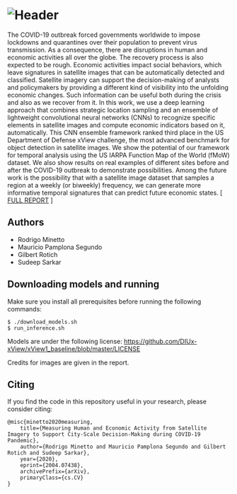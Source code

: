 ![Header](/assets/header.jpg)
======

The COVID-19 outbreak forced governments worldwide to impose lockdowns and quarantines over their population to prevent virus transmission. As a consequence, there are disruptions in human and economic activities all over the globe. The recovery process is also expected to be rough. Economic activities impact social behaviors, which leave signatures in satellite images that can be automatically detected and classified.  Satellite imagery can support the decision-making of analysts and policymakers by providing a different kind of visibility into the unfolding economic changes. Such information can be useful both during the crisis and also as we recover from it. In this work, we use a deep learning approach that combines strategic location sampling and an ensemble of lightweight convolutional neural networks (CNNs) to recognize specific elements in satellite images and compute economic indicators based on it, automatically. This CNN ensemble framework ranked third place in the US Department of Defense xView challenge, the most advanced benchmark for object detection in satellite images. We show the potential of our framework for temporal analysis using the US IARPA Function Map of the World (fMoW) dataset. We also show results on real examples of different sites before and after the COVID-19 outbreak to demonstrate possibilities. Among the future work is the possibility that with a satellite image dataset that samples a region at a weekly (or biweekly) frequency, we can generate more informative temporal signatures that can predict future economic states. [ [FULL REPORT](https://arxiv.org/abs/2004.07438) ]

## Authors

- Rodrigo Minetto
- Mauricio Pamplona Segundo
- Gilbert Rotich
- Sudeep Sarkar

## Downloading models and running

Make sure you install all prerequisites before running the following commands:

```
$ ./download_models.sh
$ run_inference.sh
```

Models are under the following license: https://github.com/DIUx-xView/xView1_baseline/blob/master/LICENSE

Credits for images are given in the report.

## Citing

If you find the code in this repository useful in your research, please consider citing:
```
@misc{minetto2020measuring,
    title={Measuring Human and Economic Activity from Satellite Imagery to Support City-Scale Decision-Making during COVID-19 Pandemic},
    author={Rodrigo Minetto and Mauricio Pamplona Segundo and Gilbert Rotich and Sudeep Sarkar},
    year={2020},
    eprint={2004.07438},
    archivePrefix={arXiv},
    primaryClass={cs.CV}
}
```
